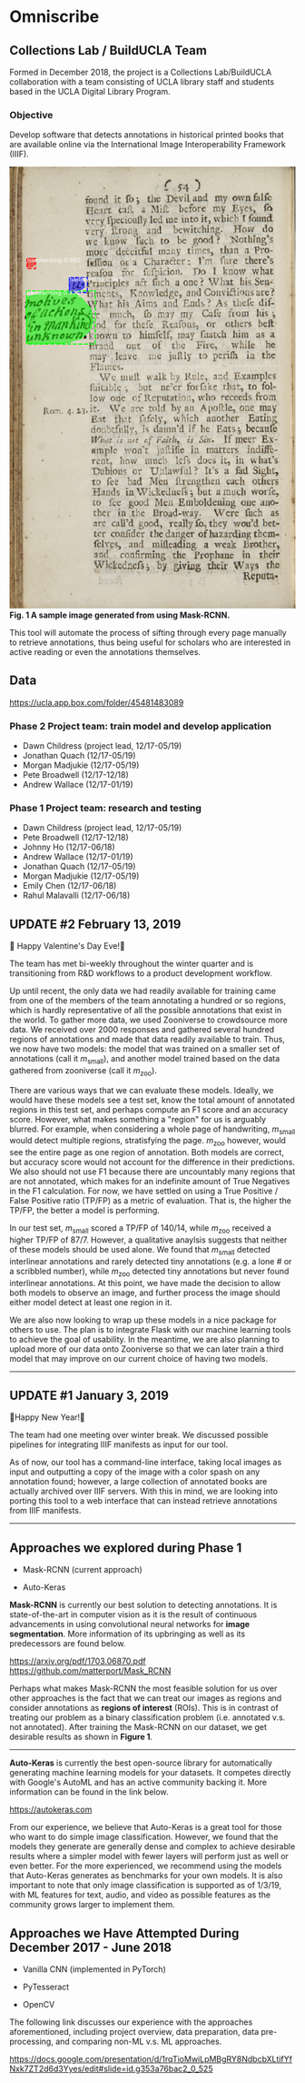 # Omniscribe

## Collections Lab / BuildUCLA Team

Formed in December 2018, the project is a Collections Lab/BuildUCLA collaboration with a team consisting of UCLA library staff and students based in the UCLA Digital Library Program.

### Objective

Develop software that detects annotations in historical printed books that are available online via the International Image Interoperability Framework (IIIF).

![annotations.png](sample.png)
**Fig. 1 A sample image generated from using Mask-RCNN.**

This tool will automate the process of sifting through every page manually to
retrieve annotations, thus being useful for scholars who are interested in
active reading or even the annotations themselves.

## Data

<https://ucla.app.box.com/folder/45481483089>

### Phase 2 Project team: train model and develop application
* Dawn Childress (project lead, 12/17-05/19)
* Jonathan Quach (12/17-05/19)
* Morgan Madjukie (12/17-05/19)
* Pete Broadwell (12/17-12/18)
* Andrew Wallace (12/17-01/19)

### Phase 1 Project team: research and testing
* Dawn Childress (project lead, 12/17-05/19)
* Pete Broadwell (12/17-12/18)
* Johnny Ho (12/17-06/18)
* Andrew Wallace (12/17-01/19)
* Jonathan Quach (12/17-05/19)
* Morgan Madjukie (12/17-05/19)
* Emily Chen (12/17-06/18)
* Rahul Malavalli (12/17-06/18)

## UPDATE #2 February 13, 2019

🎉 Happy Valentine's Day Eve!🎉

The team has met bi-weekly throughout the winter quarter and is transitioning from R&D workflows to a product development workflow.

Up until recent, the only data we had readily available for training came from one of the members of the team annotating a hundred or so regions, which is hardly representative of all the possible annotations that exist in the world. To gather more data, we used Zooniverse to crowdsource more data. We received over 2000 responses and gathered several hundred regions of annotations and made that data readily available to train. Thus, we now have two models: the model that was trained on a smaller set of annotations (call it *m*<sub>small</sub>), and another model trained based on the data gathered from zooniverse (call it *m*<sub>zoo</sub>).

There are various ways that we can evaluate these models. Ideally, we would have these models see a test set, know the total amount of annotated regions in this test set, and perhaps compute an F1 score and an accuracy score. However, what makes something a "region" for us is arguably blurred. For example, when considering a whole page of handwriting, *m*<sub>small</sub> would detect multiple regions, stratisfying the page. *m*<sub>zoo</sub> however, would see the entire page as one region of annotation. Both models are correct, but accuracy score would not account for the difference in their predictions. We also should not use F1 because there are uncountably many regions that are not annotated, which makes for an indefinite amount of True Negatives in the F1 calculation. For now, we have settled on using a True Positive / False Positive ratio (TP/FP) as a metric of evaluation. That is, the higher the TP/FP, the better a model is performing.

In our test set, *m*<sub>small</sub> scored a TP/FP of 140/14, while *m*<sub>zoo</sub> received a higher TP/FP of 87/7. However, a qualitative anaylsis suggests that neither of these models should be used alone. We found that *m*<sub>small</sub> detected interlinear annotations and rarely detected tiny annotations (e.g. a lone # or a scribbled number), while *m*<sub>zoo</sub> detected tiny annotations but never found interlinear annotations. At this point, we have made the decision to allow both models to observe an image, and further process the image should either model detect at least one region in it.

We are also now looking to wrap up these models in a nice package for others to use. The plan is to integrate Flask with our machine learning tools to achieve the goal of usability. In the meantime, we are also planning to upload more of our data onto Zooniverse so that we can later train a third model that may improve on our current choice of having two models.
___

## UPDATE #1 January 3, 2019

🎉Happy New Year!🎉

The team had one meeting over winter break.  We discussed possible pipelines
for integrating IIIF manifests as input for our tool.

As of now, our tool has a command-line interface, taking local images as input
and outputting a copy of the image with a color spash on any annotation found;
however, a large collection of annotated books are actually archived over IIIF
servers. With this in mind, we are looking into porting this tool to a web
interface that can instead retrieve annotations from IIIF manifests.

___

## Approaches we explored during Phase 1

* Mask-RCNN (current approach)

* Auto-Keras

**Mask-RCNN** is currently our best solution to detecting annotations. It is
state-of-the-art in computer vision as it is the result of continuous
advancements in using convolutional neural networks for **image segmentation**.
More information of its upbringing as well as its predecessors are found below.

<https://arxiv.org/pdf/1703.06870.pdf>
<https://github.com/matterport/Mask_RCNN>

Perhaps what makes Mask-RCNN the most feasible solution for us over other
approaches is the fact that we can treat our images as regions and consider
annotations as **regions of interest** (ROIs). This is in contrast of treating
our problem as a binary classification problem (i.e. annotated v.s. not
annotated). After training the Mask-RCNN on our dataset, we get desirable
results as shown in **Figure 1**.

___

**Auto-Keras** is currently the best open-source library for automatically
generating machine learning models for your datasets. It competes directly with
Google's AutoML and has an active community backing it. More information can
be found in the link below.

<https://autokeras.com>

From our experience, we believe that Auto-Keras is a great tool for those who
want to do simple image classification. However, we found that the models
they generate are generally dense and complex to achieve desirable results
where a simpler model with fewer layers will perform just as well or even
better. For the more experienced, we recommend using the models that Auto-Keras
generates as benchmarks for your own models. It is also important to note that
only image classification is supported as of 1/3/19, with ML features for text,
audio, and video as possible features as the community grows larger to
implement them.

## Approaches we Have Attempted During December 2017 - June 2018

* Vanilla CNN (implemented in PyTorch)

* PyTesseract

* OpenCV

The following link discusses our experience with the approaches aforementioned,
including project overview, data preparation, data pre-processing, and
comparing non-ML v.s. ML approaches.

<https://docs.google.com/presentation/d/1rqTioMwiLpMBgRY8NdbcbXLtifYfNxk7ZT2d6d3Yyes/edit#slide=id.g353a76bac2_0_525>

